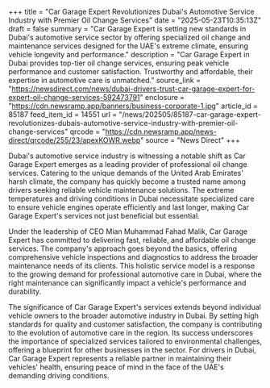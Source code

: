 +++
title = "Car Garage Expert Revolutionizes Dubai's Automotive Service Industry with Premier Oil Change Services"
date = "2025-05-23T10:35:13Z"
draft = false
summary = "Car Garage Expert is setting new standards in Dubai's automotive service sector by offering specialized oil change and maintenance services designed for the UAE's extreme climate, ensuring vehicle longevity and performance."
description = "Car Garage Expert in Dubai provides top-tier oil change services, ensuring peak vehicle performance and customer satisfaction. Trustworthy and affordable, their expertise in automotive care is unmatched."
source_link = "https://newsdirect.com/news/dubai-drivers-trust-car-garage-expert-for-expert-oil-change-services-592473791"
enclosure = "https://cdn.newsramp.app/banners/business-corporate-1.jpg"
article_id = 85187
feed_item_id = 14551
url = "/news/202505/85187-car-garage-expert-revolutionizes-dubais-automotive-service-industry-with-premier-oil-change-services"
qrcode = "https://cdn.newsramp.app/news-direct/qrcode/255/23/apexKOWR.webp"
source = "News Direct"
+++

<p>Dubai's automotive service industry is witnessing a notable shift as Car Garage Expert emerges as a leading provider of professional oil change services. Catering to the unique demands of the United Arab Emirates' harsh climate, the company has quickly become a trusted name among drivers seeking reliable vehicle maintenance solutions. The extreme temperatures and driving conditions in Dubai necessitate specialized care to ensure vehicle engines operate efficiently and last longer, making Car Garage Expert's services not just beneficial but essential.</p><p>Under the leadership of CEO Mian Muhammad Fahad Malik, Car Garage Expert has committed to delivering fast, reliable, and affordable oil change services. The company's approach goes beyond the basics, offering comprehensive vehicle inspections and diagnostics to address the broader maintenance needs of its clients. This holistic service model is a response to the growing demand for professional automotive care in Dubai, where the right maintenance can significantly impact a vehicle's performance and durability.</p><p>The significance of Car Garage Expert's services extends beyond individual vehicle owners to the broader automotive industry in Dubai. By setting high standards for quality and customer satisfaction, the company is contributing to the evolution of automotive care in the region. Its success underscores the importance of specialized services tailored to environmental challenges, offering a blueprint for other businesses in the sector. For drivers in Dubai, Car Garage Expert represents a reliable partner in maintaining their vehicles' health, ensuring peace of mind in the face of the UAE's demanding driving conditions.</p>